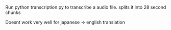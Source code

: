 Run python transcription.py to transcribe a audio file. splits it into 28 second chunks

Doesnt work very well for japanese -> english translation
